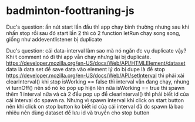 ﻿# badminton-foottraning-js
Duc's question: ấn nút start lần đầu thì app chạy bình thường nhưng sau khi nhấn stop rồi sau đó start lần 2 thì có 2 function letRun chạy song song, giống như addeventlistener bị duplicate


Duc's question: cái data-interval làm sao mà nó ngăn đc vụ duplicate vậy? Khi t comment nó đi thì app vẫn chạy nhưng lại bị duplicate.
https://developer.mozilla.org/en-US/docs/Web/API/HTMLElement/dataset
data là data set để save data vào element
lý do bị dupe là để stop https://developer.mozilla.org/en-US/docs/Web/API/setInterval thì phải xài clearInterval()
khi stop isWorking == false thì interval vẫn đang chạy, nhưng vì turnOff() nên số nó ko pop up hiện lên nữa
isWorking == true thì spawn thêm 1 interval nữa và cả 2 đều pop up
để clearInterval() thì phải biết id của cái interval dc spawn ra. Nhưng vì spawn interval khi click on start button nên khi click on stop button ko biết id của cái interval đã dc spawn là bao nhiêu
nên dùng dataset để lưu id và truyền cho stop button
